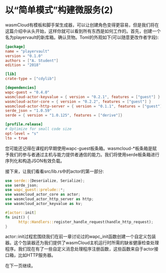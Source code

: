 # 以“简单模式”构建微服务(2)

wasmCloud有模板和脚手架生成器，可以让创建角色变得更容易，但是我们将在这篇介绍中从头开始，这样你就可以看到所有东西是如何工作的。首先，创建一个名为playervault的新库箱。确认货物。Toml的外观如下(可以随意更改作者字段):

```toml
[package]
name = "playervault"
version = "0.1.0"
authors = ["A. Student"]
edition = "2018"

[lib]
crate-type = ["cdylib"]

[dependencies]
wapc-guest = "0.4.0"
wasmcloud-actor-keyvalue = { version = "0.2.1", features = ["guest"] }
wasmcloud-actor-core = { version = "0.2.2", features = ["guest"] }
wasmcloud-actor-http-server = { version = "0.1.1", features = ["guest"]}
serde_json = "1.0.59"
serde = { version = "1.0.125", features = ["derive"]}

[profile.release]
# Optimize for small code size
opt-level = "s"
lto = true
```

您可能还记得在课程的早期使用wapc-guest板条箱。wasmcloud-*板条箱是赋予我们的参与者通过主机与能力提供者通信的能力。我们将使用serde板条箱进行序列化和构造JSON有效负载。

接下来，让我们看看src/lib.rs中的actor的第一部分:

```rust
use serde::{Deserialize, Serialize};
use serde_json;
use wapc_guest::prelude::*;
use wasmcloud_actor_core as actor;
use wasmcloud_actor_http_server as http;
use wasmcloud_actor_keyvalue as kv;

#[actor::init]
fn init() {
      http::Handlers::register_handle_request(handle_http_request);
}
```

actor::init过程宏围绕我们在前一章讨论过的wapc_init函数创建一个自定义包装器。这个包装器还为我们提供了wasmCloud主机运行时所需的缺省健康检查处理程序。我们现在有了一些自定义消息处理程序注册函数，这些函数来自于actor接口箱，比如HTTP服务器。

在下一页继续。